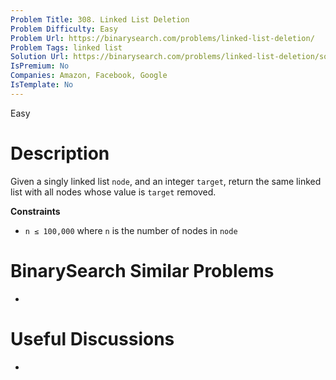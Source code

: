 ```yaml
---
Problem Title: 308. Linked List Deletion
Problem Difficulty: Easy
Problem Url: https://binarysearch.com/problems/linked-list-deletion/
Problem Tags: linked list
Solution Url: https://binarysearch.com/problems/linked-list-deletion/solutions/
IsPremium: No
Companies: Amazon, Facebook, Google
IsTemplate: No
---
```


<span style="color: ;">Easy</span>

# Description

Given a singly linked list `node`, and an integer `target`, return the same linked list with all nodes whose value is `target` removed.

**Constraints**
- `n ≤ 100,000` where `n` is the number of nodes in `node`

# BinarySearch Similar Problems

- []()

# Useful Discussions

- []()
